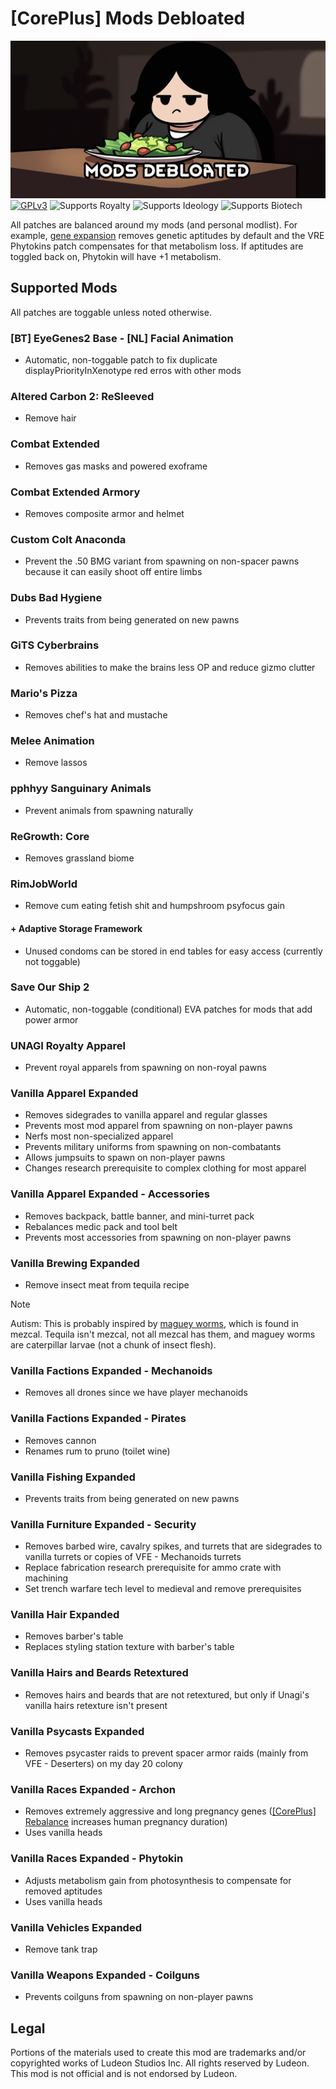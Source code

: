 <!--[![GPLv3][badge-license]](https://www.gnu.org/licenses/gpl-3.0) -->
[badge-license]: https://img.shields.io/badge/License-GPLv3-lightgray
<!--![Supports Royalty][badge-dlc-royalty] supports Royalty DLC-->
[badge-dlc-royalty]: https://img.shields.io/badge/DLC-Royalty-gold
<!--![Supports Ideology][badge-dlc-ideology] supports Ideology DLC-->
[badge-dlc-ideology]: https://img.shields.io/badge/DLC-Ideology-indianred
<!--![Supports Biotech][badge-dlc-biotech] supports Biotech DLC-->
[badge-dlc-biotech]: https://img.shields.io/badge/DLC-Biotech-mediumturquoise
<!--![Supports Anomaly][badge-dlc-anomaly] supports Anomaly DLC-->
[badge-dlc-anomaly]: https://img.shields.io/badge/DLC-Anomaly-darkseagreen

# [CorePlus] Mods Debloated
![](About/Preview.png)\
[![GPLv3][badge-license]](https://www.gnu.org/licenses/gpl-3.0) ![Supports Royalty][badge-dlc-royalty] ![Supports Ideology][badge-dlc-ideology] ![Supports Biotech][badge-dlc-biotech]

All patches are balanced around my mods (and personal modlist). For example, [gene expansion](https://github.com/RimCorePlus/Genes) removes genetic aptitudes by default and the VRE Phytokins patch compensates for that metabolism loss. If aptitudes are toggled back on, Phytokin will have +1 metabolism.

## Supported Mods
All patches are toggable unless noted otherwise.

### [BT] EyeGenes2 Base - [NL] Facial Animation
- Automatic, non-toggable patch to fix duplicate displayPriorityInXenotype red erros with other mods

### Altered Carbon 2: ReSleeved
- Remove hair

### Combat Extended
- Removes gas masks and powered exoframe

### Combat Extended Armory
- Removes composite armor and helmet

### Custom Colt Anaconda
- Prevent the .50 BMG variant from spawning on non-spacer pawns because it can easily shoot off entire limbs

### Dubs Bad Hygiene
- Prevents traits from being generated on new pawns

### GiTS Cyberbrains
- Removes abilities to make the brains less OP and reduce gizmo clutter

### Mario's Pizza
- Removes chef's hat and mustache

### Melee Animation
- Remove lassos

### pphhyy Sanguinary Animals
- Prevent animals from spawning naturally

### ReGrowth: Core
- Removes grassland biome

### RimJobWorld
- Remove cum eating fetish shit and humpshroom psyfocus gain

#### + Adaptive Storage Framework
- Unused condoms can be stored in end tables for easy access (currently not toggable)

### Save Our Ship 2
- Automatic, non-toggable (conditional) EVA patches for mods that add power armor

### UNAGI Royalty Apparel
- Prevent royal apparels from spawning on non-royal pawns

### Vanilla Apparel Expanded
- Removes sidegrades to vanilla apparel and regular glasses
- Prevents most mod apparel from spawning on non-player pawns
- Nerfs most non-specialized apparel 
- Prevents military uniforms from spawning on non-combatants
- Allows jumpsuits to spawn on non-player pawns
- Changes research prerequisite to complex clothing for most apparel

### Vanilla Apparel Expanded - Accessories
- Removes backpack, battle banner, and mini-turret pack
- Rebalances medic pack and tool belt
- Prevents most accessories from spawning on non-player pawns

### Vanilla Brewing Expanded
- Remove insect meat from tequila recipe

> [!NOTE]
> Autism: This is probably inspired by [maguey worms](https://en.wikipedia.org/wiki/Maguey_worm), which is found in mezcal. Tequila isn't mezcal, not all mezcal has them, and maguey worms are caterpillar larvae (not a chunk of insect flesh).

### Vanilla Factions Expanded - Mechanoids
- Removes all drones since we have player mechanoids

### Vanilla Factions Expanded - Pirates
- Removes cannon
- Renames rum to pruno (toilet wine)

### Vanilla Fishing Expanded
- Prevents traits from being generated on new pawns

### Vanilla Furniture Expanded - Security
- Removes barbed wire, cavalry spikes, and turrets that are sidegrades to vanilla turrets or copies of VFE - Mechanoids turrets
- Replace fabrication research prerequisite for ammo crate with machining
- Set trench warfare tech level to medieval and remove prerequisites

### Vanilla Hair Expanded
- Removes barber's table
- Replaces styling station texture with barber's table

### Vanilla Hairs and Beards Retextured
- Removes hairs and beards that are not retextured, but only if Unagi's vanilla hairs retexture isn't present

### Vanilla Psycasts Expanded
- Removes psycaster raids to prevent spacer armor raids (mainly from VFE - Deserters) on my day 20 colony

### Vanilla Races Expanded - Archon
- Removes extremely aggressive and long pregnancy genes ([\[CorePlus\] Rebalance](https://github.com/RimCorePlus/Rebalance) increases human pregnancy duration)
- Uses vanilla heads

### Vanilla Races Expanded - Phytokin
- Adjusts metabolism gain from photosynthesis to compensate for removed aptitudes
- Uses vanilla heads

### Vanilla Vehicles Expanded
- Remove tank trap

### Vanilla Weapons Expanded - Coilguns
- Prevents coilguns from spawning on non-player pawns

## Legal
Portions of the materials used to create this mod are trademarks and/or copyrighted works of Ludeon Studios Inc. All rights reserved by Ludeon. This mod is not official and is not endorsed by Ludeon.